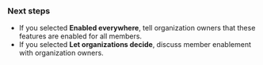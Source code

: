 ### Next steps

* If you selected **Enabled everywhere**, tell organization owners that these features are enabled for all members.
* If you selected **Let organizations decide**, discuss member enablement with organization owners.
